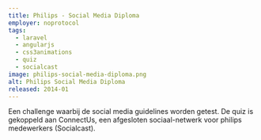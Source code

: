```yaml
---
title: Philips - Social Media Diploma
employer: noprotocol
tags:
  - laravel
  - angularjs
  - css3animations
  - quiz
  - socialcast
image: philips-social-media-diploma.png
alt: Philips Social Media Diploma
released: 2014-01
---
```


Een challenge waarbij de social media guidelines worden getest.
De quiz is gekoppeld aan ConnectUs, een afgesloten sociaal-netwerk voor philips medewerkers (Socialcast).
